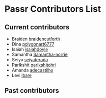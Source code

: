 # Passr Contributors List

## Current contributors

-   Braiden [braidencutforth](https://github.com/braidencutforth)
-   Dina [polygonart6777](https://github.com/polygonart6777)
-   Isaiah [isaiahdoyle](https://github.com/isaiahdoyle)
-   Samantha [Samantha-norrie](https://github.com/Samantha-norrie)
-   Seiya [seiyaterada](https://github.com/seiyaterada/)
-   Parikshit [parikshitohri](https://github.com/parikshitohri)
-   Amanda [adecastilho](https://github.com/adecastilho)
-   Levi [lbare](https://github.com/lbare)

## Past contributors
